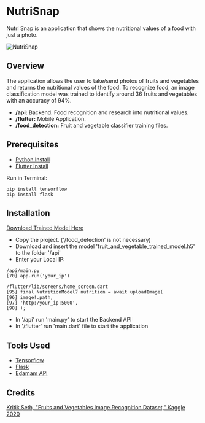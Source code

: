 # NutriSnap
Nutri Snap is an application that shows the nutritional values of a food with just a photo.

![NutriSnap](https://imgur.com/DtqG8hZ.jpg)


## Overview

The application allows the user to take/send photos of fruits and vegetables and returns the nutritional values of the food. To recognize food, an image classification model was trained to identify around 36 fruits and vegetables with an accuracy of 94%.

- **/api:** Backend. Food recognition and research into nutritional values.
- **/flutter:** Mobile Application.
- **/food_detection:** Fruit and vegetable classifier training files.

## Prerequisites
- [Python Install](https://www.python.org/downloads/)
- [Flutter Install](https://docs.flutter.dev/get-started/install)

Run in Terminal:
```
pip install tensorflow
pip install flask
```

## Installation
[Download Trained Model Here](https://drive.google.com/drive/folders/1KEwf_s9SDkonnZNCiyxEs7PFO6u3T8cj?usp=drive_link)

- Copy the project. ('/food_detection' is not necessary)
- Download and insert the model 'fruit_and_vegetable_trained_model.h5' to the folder '/api'
- Enter your Local IP:
```
/api/main.py
[70] app.run('your_ip')

/flutter/lib/screens/home_screen.dart
[95] final NutritionModel? nutrition = await uploadImage(
[96] image!.path,
[97] 'http:/your_ip:5000',
[98] );
```
- In '/api' run 'main.py' to start the Backend API
- In '/flutter' run 'main.dart' file to start the application

##  Tools Used
- [Tensorflow](https://www.tensorflow.org/)
- [Flask](https://flask.palletsprojects.com/en/3.0.x/)
- [Edamam API](https://www.edamam.com/)

## Credits
[Kritik Seth, "Fruits and Vegetables Image Recognition Dataset," Kaggle 2020](https://www.kaggle.com/kritikseth/fruit-and-vegetable-image-recognition)
